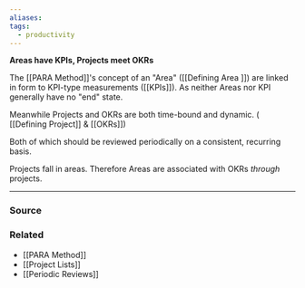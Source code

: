 ```yaml
---
aliases: 
tags:
  - productivity
---
```

**Areas have KPIs, Projects meet OKRs**

The [[PARA Method]]'s concept of an "Area" ([[Defining Area ]]) are linked in form to  KPI-type measurements ([[KPIs]]). As neither Areas nor KPI generally have no "end" state.

Meanwhile Projects and OKRs are both time-bound and dynamic. ( [[Defining Project]] & [[OKRs]])

Both of which should be reviewed periodically on a consistent, recurring basis. 

Projects fall in areas. Therefore Areas are associated with OKRs *through* projects. 

---

### Source


### Related
- [[PARA Method]] 
- [[Project Lists]] 
- [[Periodic Reviews]]